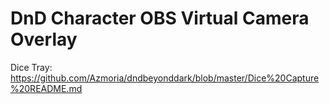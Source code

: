 # DnD Character OBS Virtual Camera Overlay

Dice Tray: https://github.com/Azmoria/dndbeyonddark/blob/master/Dice%20Capture%20README.md
